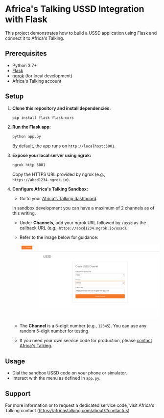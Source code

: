 # Africa's Talking USSD Integration with Flask

This project demonstrates how to build a USSD application using Flask and connect it to Africa's Talking.

## Prerequisites

- Python 3.7+
- [Flask](https://flask.palletsprojects.com/)
- [ngrok](https://ngrok.com/) (for local development)
- Africa's Talking account

## Setup

1. **Clone this repository and install dependencies:**

   ```sh
   pip install flask flask-cors
   ```

2. **Run the Flask app:**

   ```sh
   python app.py
   ```

   By default, the app runs on `http://localhost:5001`.

3. **Expose your local server using ngrok:**

   ```sh
   ngrok http 5001
   ```

   Copy the HTTPS URL provided by ngrok (e.g., `https://abcd1234.ngrok.io`).

4. **Configure Africa's Talking Sandbox:**

   - Go to your [Africa's Talking dashboard](https://account.africastalking.com/apps/sandbox/ussd/channel/create).

   in sandbox development you can have a maximum of 2 channels as of this writing.

   - Under **Channels**, add your ngrok URL followed by `/ussd` as the callback URL (e.g., `https://abcd1234.ngrok.io/ussd`).
   - Refer to the image below for guidance:

     ![How to add channel and callback URL](channel.png)

   - The **Channel** is a 5-digit number (e.g., `12345`). You can use any random 5-digit number for testing.
   - If you need your own service code for production, please [contact Africa's Talking](https://africastalking.com/about/#contactus).

## Usage

- Dial the sandbox USSD code on your phone or simulator.
- Interact with the menu as defined in `app.py`.

## Support

For more information or to request a dedicated service code, visit Africa's Talking contact (https://africastalking.com/about/#contactus)
